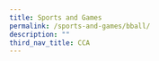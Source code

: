 ```yaml
---
title: Sports and Games
permalink: /sports-and-games/bball/
description: ""
third_nav_title: CCA
---
```


